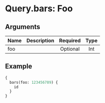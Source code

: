 # Query.bars: Foo
                 
## Arguments
| Name | Description | Required | Type |
| :--- | :---------- | :------: | :--: |
| foo |  | Optional | Int |
            
## Example
```graphql
{
  bars(foo: 123456789) {
    id
  }
}

```